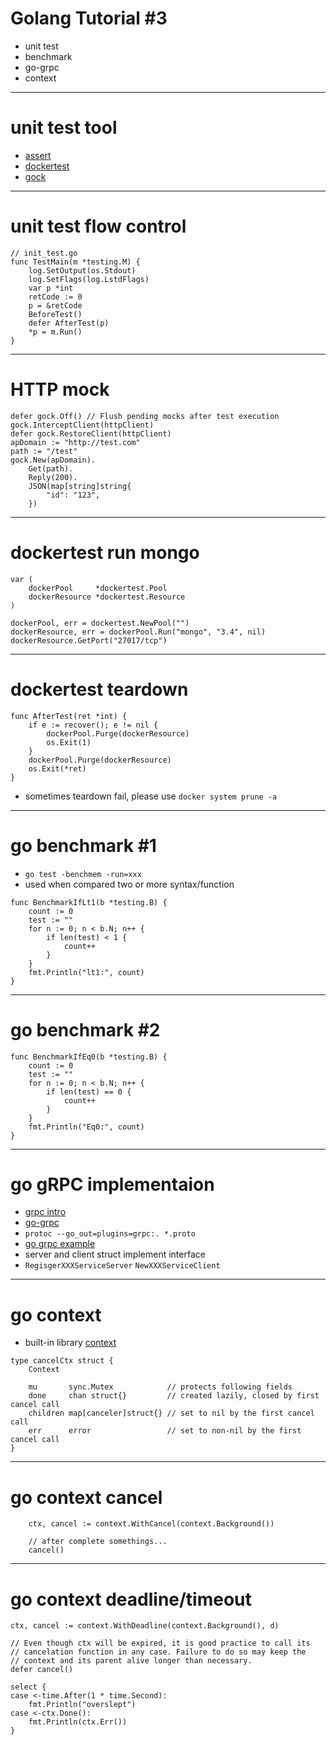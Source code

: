 <!-- $theme: gaia -->

# Golang Tutorial #3

* unit test
* benchmark
* go-grpc
* context

---

# unit test tool

* [assert](github.com/stretchr/testify/assert)
* [dockertest](gopkg.in/ory-am/dockertest)
* [gock](gopkg.in/h2non/gock)

---

# unit test flow control

```golang
// init_test.go
func TestMain(m *testing.M) {
	log.SetOutput(os.Stdout)
	log.SetFlags(log.LstdFlags)
	var p *int
	retCode := 0
	p = &retCode
	BeforeTest()
	defer AfterTest(p)
	*p = m.Run()
}
```

---

# HTTP mock

```golang
defer gock.Off() // Flush pending mocks after test execution
gock.InterceptClient(httpClient)
defer gock.RestoreClient(httpClient)
apDomain := "http://test.com"
path := "/test"
gock.New(apDomain).
    Get(path).
    Reply(200).
    JSON(map[string]string{
        "id": "123",
    })
```

---

# dockertest run mongo

```golang
var (
	dockerPool     *dockertest.Pool
	dockerResource *dockertest.Resource
)

dockerPool, err = dockertest.NewPool("")
dockerResource, err = dockerPool.Run("mongo", "3.4", nil)
dockerResource.GetPort("27017/tcp")
```

---

# dockertest teardown

```golang
func AfterTest(ret *int) {
	if e := recover(); e != nil {
		dockerPool.Purge(dockerResource)
		os.Exit(1)
	}
	dockerPool.Purge(dockerResource)
	os.Exit(*ret)
}
```

* sometimes teardown fail, please use `docker system prune -a`

---

# go benchmark #1

* `go test -benchmem -run=xxx`
* used when compared two or more syntax/function

```golang
func BenchmarkIfLt1(b *testing.B) {
	count := 0
	test := ""
	for n := 0; n < b.N; n++ {
		if len(test) < 1 {
			count++
		}
	}
	fmt.Println("lt1:", count)
}
```

---

# go benchmark #2


```golang
func BenchmarkIfEq0(b *testing.B) {
	count := 0
	test := ""
	for n := 0; n < b.N; n++ {
		if len(test) == 0 {
			count++
		}
	}
	fmt.Println("Eq0:", count)
}
```

---

# go gRPC implementaion

* [grpc intro](https://grpc.io/docs/guides/concepts.html)
* [go-grpc](https://github.com/grpc/grpc-go)
* `protoc --go_out=plugins=grpc:. *.proto`
* [go grpc example](https://github.com/grpc/grpc-go/tree/master/examples/helloworld)
* server and client struct implement interface
* `RegisgerXXXServiceServer` `NewXXXServiceClient`

---

# go context

* built-in library [context](https://golang.org/pkg/context/)

```golang
type cancelCtx struct {
	Context

	mu       sync.Mutex            // protects following fields
	done     chan struct{}         // created lazily, closed by first cancel call
	children map[canceler]struct{} // set to nil by the first cancel call
	err      error                 // set to non-nil by the first cancel call
}
```

---

# go context cancel

```golang
	ctx, cancel := context.WithCancel(context.Background())

    // after complete somethings...
    cancel()
```

---

# go context deadline/timeout

```golang
ctx, cancel := context.WithDeadline(context.Background(), d)

// Even though ctx will be expired, it is good practice to call its
// cancelation function in any case. Failure to do so may keep the
// context and its parent alive longer than necessary.
defer cancel()

select {
case <-time.After(1 * time.Second):
    fmt.Println("overslept")
case <-ctx.Done():
    fmt.Println(ctx.Err())
}
```
